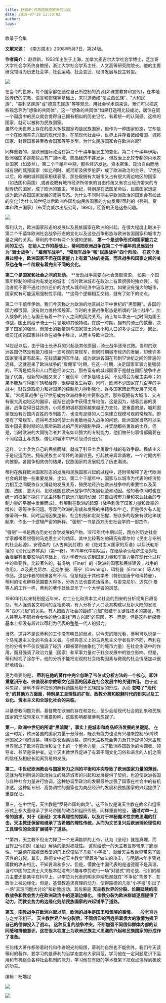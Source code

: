 ```yaml
---
title: 赵鼎新|民族国家在欧洲的兴起
date: 2019-07-28 11:59:02
author: 
tags: 
---
```



收录于合集

**文献来源：** 《南方周末》2008年5月7日，第24版。

 **作者简介：**
赵鼎新，1953年出生于上海，加拿大麦吉尔大学社会学博士，芝加哥大学社会学系终身教授，浙江大学社会学系主任，人文高等研究院院长。他的主要研究领域为历史社会学、社会运动、社会变迁、经济发展与民主转型。

![](/images/407/2.jpeg)

  

  

  

  
在当今的世界，每个国家都在通过自己所控制的资源(如课堂教育和宣传)，在本地区传统的宗教、语言和部族等基础上，来打造诸如"法兰西民族"、"大和民族"、"美利坚民族"或"德意志民族"等等观念。用社会学术语来说，我们可以把这些观念称为"想象的共同体"。这一"想象的共同体"如果打造得比较成功，居住在同一个国度中的民众就会觉得自己拥有相似的历史记忆，有着统一的认同感。这样的国家，就可以被称为民族国家。  
虽然今天世界上存在的绝大多数国家均是民族国家，但作为一种国家形态，它却是一个在欧洲率先兴起的现代现象。在前现代社会中，世界上并存着诸如帝国、城邦国家、封建国家甚至教会国家等等类型。为什么民族国家会在欧洲兴起?  

同样重要的，是欧洲国际政治在第二个千禧年里发生的变化。第二个千禧年伊始，欧洲强国多是那些占有广阔地域、商品经济不甚发达、但政治上比较专制的内地农业国家（如波兰）。第二个千禧年中期，那些经济发达、资本密集、政治自由而地域有限的城邦国家（如比利时、威尼斯及佛罗伦萨）成了欧洲政治的主导。17世纪以后，欧洲的城邦国家相续衰落，那些既拥有大城市又占有很大周边地区的国家（如法国和英国）,或者说既有城市经济所带来的自由传统又有农业经济带来的专制传统的国家，成了欧洲的霸主。18世纪，特别是在法国革命后，民族国家迅速成为欧洲各国国家发展的普遍形态。为什么不同时期主导欧洲政治的国家会有如此的变化?为什么18世纪以后欧洲各国均向民族国家的方向发展?蒂利的《强制、资本和欧洲国家》（布莱克威尔出版公司，1990），回答的正是这些问题。

  

![](/images/407/3.jpeg)

  

蒂利认为，欧洲国家形态的发展以及民族国家在欧洲的兴起，在很大程度上取决于第二个千禧年欧洲社会战争形态的变化以及这些战争形态与欧洲各国国家和城市力量之间的关系。蒂利的书中有两个关键的逻辑。
**第一个是战争形式和国家能力之间的互动。**
**在前人工作的基础上，蒂利把欧洲战争在第二个千禧年的发展划分为"骑士战争"、"雇佣军战争"、"常规军战争"和"民族战争"四个阶段。**
**在这个发展过程中，欧洲国家不但在国家能力上有着飞快的提高，而且战争和国家之间的关系也在每一个阶段有着完全不同的变化。**

  

 **第二个是国家和社会之间的互动。** **发动战争需要向社会汲取资源。
如果一个国家所控制的领域内有发达的城市（当时欧洲城市在政治上有着很强的独立性），统治者就不得不通过讨价还价的方式从城市经济中汲取财力。如果没有强大的城市，国家就有可能运用强制性手段。**这两个逻辑相互交错，就有了如下的论点。

  

第二个千禧年伊始，我们今天称之为欧洲的地区尚处于中世纪的"黑暗期"。各国的国力都很弱，没有财力维持常规军。当时的主要战争形态是所谓的"骑士战争"。加入战争的骑士与国王有着一种个人之间的契约关系。骑士每年拿出一定时间为国王作战，国王则给予骑士一片领地和其他特权。在这一时期，拥有的骑士的数量，决定了国家的强弱。而骑士的数量则与国家领土的大小和人口的多少成正比。因此，幅员辽阔的国家往往会在战争中胜出，从而主导欧洲政治。

  

14世纪以后，由于瑞士长矛兵的兴起及其他原因，骑士战争逐渐式微。当时的欧洲各国仍然没有能力维持一支可观的常规军，但同时期城市经济的发展，却使许多国家变得富有起来。花钱请雇佣军作战，成为欧洲各国在15到17世纪之间的普遍的选择。这就迎来了欧洲战争的"雇佣军"时期。在这一时期，决定国家军事力量强弱的，不再是幅员和人口而是经济实力。那些富有的城邦国家于是就在国际战争中占据了优势。但新的问题又来了：雇佣军（许多是瑞士兵）不见得会为雇主卖命；如果不能及时得到军饷和给养，很容易发生兵变。同时，欧洲不少国家在几百年的争战中，财政汲取能力和对国民的控制能力得到强化，许多国家因此而发展了常规军。"常规军战争"在17世纪成为欧洲战争的主要形态后，那些既拥有大城市、又占有很大周边地区的国家，逐渐在战争中获得主导地位。这是因为，随着武器的发展，战争变得日益昂贵，小规模的城邦国家越来越无力支付。更重要的是，城邦国家既没有对国内百姓的专制能力，也没有足够的人口来建立规模可观的常规军。即便有了常规军，还得考虑如何使士兵勇敢地投入战争的问题。欧洲国家当然可以采取中国先秦时期的法家所采取过的严厉的强制手段，并奖励那些勇敢的士兵。但是，当时欧洲的大国统治者并没有如此强大的专制能力，他们做任何事情都需要在不同程度上与贵族、僧侣和城市中产阶级讨价还价。

  

这样，让士兵为自己的民族而战，就成了引导士兵勇敢作战的有效手段。民族主义于是应运而生。拥有民族主义情怀的法国农民，打起仗来异常勇敢，一个时期内所向披靡。各国争相效仿的结果，民族国家的发展就成了历史潮流。

  

蒂利在解释欧洲国家形态的发展和民族国家兴起的过程中，还附带解释了近代欧洲社会的其他一些重要发展。比如，第二个千禧年中，国家与以城市为代表的经济势力相互之间既依存又猜疑的发展关系，殖民地经济在欧洲战争中的重要性以及英国、法国、意大利、北欧诸国在欧洲战争中的发展轨迹和动因。他的著作同时也在统一的框架下探讨了民主体制在欧洲兴起的动因（在自由城市力量和农业社会的专制力量的平衡中发展而成）、科层制在欧洲的起源（战争刺激了国家力量和效率的增长）等等许多问题。写现代欧洲的形成和发展的书籍多如牛毛，但是很少有人能像蒂利一样，同时运用因果逻辑、社会机制和宏观把握，把众多的现象有效地串联起来，作出一个逻辑严密的解释。"强制"一书是西方历史社会学的一部杰作。

  

"强制"一书是西方历史社会学发展的产物。1970年代中期以前，西方的历史社会学家都带着很强的马克思主义的烙印。其中比较著名的研究有摩尔的《民主与专制的社会起源》，安德森的《从古典到封建》和《绝对主义国家的系谱》以及沃勒斯坦的《现代世界体系》（第一卷）。1970年代中期以后，在继续承认经济生活对社会发展有重要影响的基础上，西方学者也认识到国家力量和军事力量在现代化过程中的重要性。比较著名的，有冯纳（Finer）的《欧洲的国家和民族建设：战争的作用》，以及麦克尼尔、迈克尔·曼、唐宁（Downing）、珥特曼（Ertman）等人的作品。这些作者的侧重各有不同，但是相比于其他学者（特别是唐宁和珥特曼），蒂利的论点解释范围要大得多，分析方法也要灵活得多。与麦克尼尔、迈克尔·曼等人的工作一样，蒂利的著作处处显示了一个大学者的风范。

  

1980年代以来特别是近年来，对工业化和资本主义社会的到来的分析视角日趋复杂。有人强调各文明间的互相影响，有人分析了人口及其构成以及新大陆的发现与"西方兴起"的关系，有人把西方社会的最终"兴起"归结于关键性技术的突破，有人甚至从不同社会女性的地位来找"西方兴起"的原因，不一而足。但是这些新探索基本上都没有超过以蒂利为代表的整整一代人的努力。

  

当然，这并不是说蒂利的工作没有明显的弱点。以今天的眼光看，蒂利可以说是一个马克思主义化的韦伯主义者。与经典意义上的马克思主义学者有所不同，蒂利在他的分析中不仅仅强调了经济（即被蒂利抽象化了的城市力量）在社会生活中的作用，而且强调了政治力量（国家）和军事力量对于社会发展中的独立影响。但是，蒂利轻视了涂尔干，他的分析不能把宏观的社会结构因素与微观的社会情感加以很好地结合。

  

更为重要的是， **蒂利在他的著作中完全忽略了韦伯式分析方法的一个核心，即注重意识形态、价值观和宗教等文化层面的因素在社会发展中的关键作用。**
由于这种忽视，蒂利不得不把他的解释范围局限于民族国家的形成，从而
**忽略了"现代化"的其他方方面面，特别是工具理性的扩张、政教分离和脱魅时代的到来以及工业化、资本主义和全球化社会的来临。**

  

以基督教问题为例，基督教在欧洲的存在和变化，至少会给现代社会的到来和民族国家的形成带来以下重要影响，这些影响都被蒂利忽视了。

  

 **第一，欧洲中世纪的所谓"黑暗期"，事实上是城市和商品经济发展的关键期。**
在这一时期，欧洲各国的国家力量十分薄弱，既没有能力也没有兴趣来控制/保障欧洲国家之间的贸易，特别是长距离贸易。这时天主教教会势力及其所提供的天主教世界就成了欧洲在政治和文化上的一个整合力量，成了欧洲各国政治的协调者、领导者、甚至是保护者。这个天主教世界促进了有着不同文化习俗和语言的人们之间的信任及相应长距离贸易的发展。

  

 **第二，中世纪欧洲教会与国家势力之间的平衡和冲突导致了欧洲国家力量的薄弱。**
这就为蒂利所说的政治独立的经济城市的兴起和发展提供了契机，也迫使欧洲各国与各种社会力量进行协调。这种协调型政治的发展最终加强了国家在社会中的有机渗透。这种低专制、高协调性的国家也为商品经济的发展和民族国家的兴起提供了重要保证。

  

第三，在中世纪，天主教是"罗马帝国的幽灵"。这不仅仅是说天主教在教义和组织形式上都大量继承了罗马帝国的政治和组织传统，同样重要的是，
**通过对单一上帝的追求，对于《圣经》文本真理性的探索，以及对于神秘魔术性宗教思潮的打击，天主教还保留和继承了古希腊的理性传统，从而为文艺复兴后欧洲理论理性和工具理性的全面扩展铺平了道路。**

  

 **第四，天主教不但全力捍卫一个充满嫉妒的上帝，认为《圣经》就是真理，而且捍卫他们对《圣经》解读的绝对权威性。
这就给统一的天主教世界带来了脆弱性。**路德在威腾堡教堂的门上仅仅贴了几张"小字报"，就给天主教世界带来了毁灭性的分裂。其实，路德文中对天主教卖"赎罪券"做法的攻击，与明朝末年李贽对儒教的攻击相比，不知要温和多少。但是，儒教在中国代表的是道德而不是真理。当时中国的主流士大夫根本就没有兴趣与李贽进行一场"对错式"的论战，他们的精力主要还是集中在科举上。以李贽为代表的明末异端思潮就在"不争论"背景下，在政治上被边缘化。但是，基督教追求真理的动力，使得路德的几张"小字报"引出了一场"真理问题大讨论"和新教运动。其后果是
**天主教世界的分裂、长期延续的宗教战争和教会势力在欧洲政治中的逐渐边缘化。**
**宗教分裂为欧洲群雄逐鹿提供了动力，而教会势力的边缘化则给民族国家的兴起铺平了道路。**

  

 **第五，宗教战争在欧洲兴起以前，欧洲的战争是国王和贵族的事情。** 一般老百姓与之并不相干。
**天主教世界产生分裂后，不同信仰的百姓带着很大的激情为捍卫自己的信仰投入了战斗。
这种反复的战争冲突，不断加强不同信仰群体内部的认同感和排他意识，这在很大程度上为欧洲民族主义思潮的兴起和民族国家的形成作了准备。**

  

任何伟大著作都带着时代和作者眼光的局限，蒂利的自然也不能例外。我们今天读蒂利的著作，要学习的是蒂利的治学态度和大家风范，学习他在一定问题意识下运用和有机组合各种社会机制的能力，学习他在有限的学术框架下把观点演绎到极致的功夫。

  

编辑：杨端程

  

  
![](/images/407/4.jpeg)

  

![](/images/407/5.jpeg)

  

